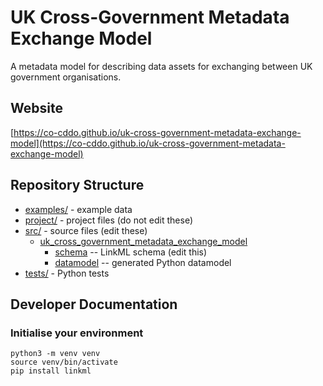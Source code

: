 # UK Cross-Government Metadata Exchange Model

A metadata model for describing data assets for exchanging between UK government organisations.

## Website

[https://co-cddo.github.io/uk-cross-government-metadata-exchange-model](https://co-cddo.github.io/uk-cross-government-metadata-exchange-model)

## Repository Structure

* [examples/](examples/) - example data
* [project/](project/) - project files (do not edit these)
* [src/](src/) - source files (edit these)
  * [uk_cross_government_metadata_exchange_model](src/uk_cross_government_metadata_exchange_model)
    * [schema](src/uk_cross_government_metadata_exchange_model/schema) -- LinkML schema
      (edit this)
    * [datamodel](src/uk_cross_government_metadata_exchange_model/datamodel) -- generated
      Python datamodel
* [tests/](tests/) - Python tests

## Developer Documentation

### Initialise your environment

```shell
python3 -m venv venv
source venv/bin/activate
pip install linkml
```

###
<!-- <details>
Use the `make` command to generate project artefacts:

* `make all`: make everything
* `make deploy`: deploys site
</details> -->